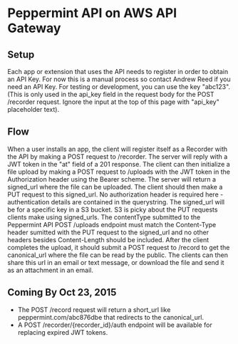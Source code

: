 # Peppermint API on AWS API Gateway

## Setup
Each app or extension that uses the API needs to register in order
to obtain an API Key. For now this is a manual process so contact Andrew Reed if
you need an API Key. For testing or development, you can use the key "abc123".
(This is only used in the api_key field in the request body for the POST
/recorder request. Ignore the input at the top of this page with "api_key"
placeholder text).

## Flow
When a user installs an app, the client will register itself as a Recorder with the
API by making a POST request to /recorder. The server will reply with a JWT
token in the "at" field of a 201 response.  The client can then initialize a
file upload by making a POST request to /uploads with the JWT token in the
Authorization header using the Bearer scheme. The server will return a
signed_url where the file can be uploaded. The client should then make a PUT
request to this signed_url. No authorization header is required here -
authentication details are contained in the querystring. The signed_url will be
for a specific key in a S3 bucket. S3 is picky about the PUT requests clients
make using signed_urls.  The contentType submitted to the Peppermint API POST
/uploads endpoint must match the Content-Type header sumitted with the PUT
request to the signed_url and no other headers besides Content-Length should be
included. After the client completes the upload, it should submit a POST request
to /record to get the canonical_url where the file can be read by the public.
The clients can then share this url in an email or text message, or download the
file and send it as an attachment in an email.

## Coming By Oct 23, 2015
* The POST /record request will return a short_url like peppermint.com/abc876dbe
that redirects to the canonical_url.
* A POST /recorder/{recorder_id}/auth endpoint will be available for replacing
expired JWT tokens.
